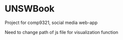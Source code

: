 # UNSWBook
<p>Project for comp9321, social media web-app</p>
<p>Need to change path of js file for visualization function</p>
